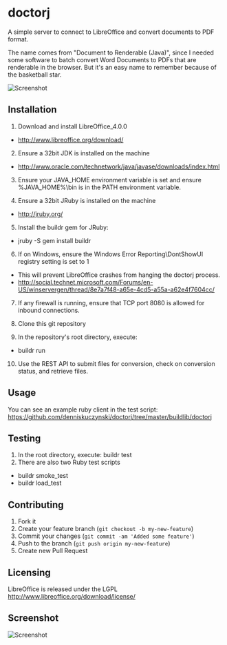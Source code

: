 # doctorj

A simple server to connect to LibreOffice and convert documents to PDF format.

The name comes from "Document to Renderable (Java)", 
since I needed some software to batch convert Word Documents to PDFs that 
are renderable in the browser.  But it's an easy name to remember because of 
the basketball star.

![Screenshot](http://s12.postimage.org/c1j4fyshp/doctorj.png)

## Installation

1. Download and install LibreOffice_4.0.0
  * http://www.libreoffice.org/download/


2. Ensure a 32bit JDK is installed on the machine
  * http://www.oracle.com/technetwork/java/javase/downloads/index.html


3. Ensure your JAVA_HOME environment variable is set and ensure %JAVA_HOME%\bin is in the PATH environment variable.


4. Ensure a 32bit JRuby is installed on the machine
  * http://jruby.org/


5. Install the buildr gem for JRuby:
  * jruby -S gem install buildr


6. If on Windows, ensure the Windows Error Reporting\DontShowUI registry setting is set to 1
  * This will prevent LibreOffice crashes from hanging the doctorj process.
  * http://social.technet.microsoft.com/Forums/en-US/winservergen/thread/8e7a7f48-a65e-4cd5-a55a-a62e4f7604cc/


7. If any firewall is running, ensure that TCP port 8080 is allowed for inbound connections.


8. Clone this git repository


9. In the repository's root directory, execute: 
  * buildr run


10. Use the REST API to submit files for conversion, check on conversion status, and retrieve files.


## Usage

You can see an example ruby client in the test script:  https://github.com/denniskuczynski/doctorj/tree/master/buildlib/doctorj

## Testing

1. In the root directory, execute: buildr test
2. There are also two Ruby test scripts
  * buildr smoke_test
  * buildr load_test

## Contributing

1. Fork it
2. Create your feature branch (`git checkout -b my-new-feature`)
3. Commit your changes (`git commit -am 'Added some feature'`)
4. Push to the branch (`git push origin my-new-feature`)
5. Create new Pull Request

## Licensing

LibreOffice is released under the LGPL
http://www.libreoffice.org/download/license/

## Screenshot

![Screenshot](http://s18.postimage.org/6ambx23hl/doctorj.png)

